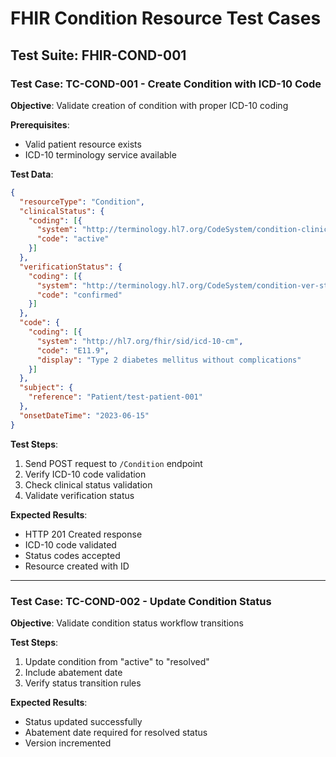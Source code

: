 # FHIR Condition Resource Test Cases

## Test Suite: FHIR-COND-001

### Test Case: TC-COND-001 - Create Condition with ICD-10 Code

**Objective**: Validate creation of condition with proper ICD-10 coding

**Prerequisites**:
- Valid patient resource exists
- ICD-10 terminology service available

**Test Data**:
```json
{
  "resourceType": "Condition",
  "clinicalStatus": {
    "coding": [{
      "system": "http://terminology.hl7.org/CodeSystem/condition-clinical",
      "code": "active"
    }]
  },
  "verificationStatus": {
    "coding": [{
      "system": "http://terminology.hl7.org/CodeSystem/condition-ver-status",
      "code": "confirmed"
    }]
  },
  "code": {
    "coding": [{
      "system": "http://hl7.org/fhir/sid/icd-10-cm",
      "code": "E11.9",
      "display": "Type 2 diabetes mellitus without complications"
    }]
  },
  "subject": {
    "reference": "Patient/test-patient-001"
  },
  "onsetDateTime": "2023-06-15"
}
```

**Test Steps**:
1. Send POST request to `/Condition` endpoint
2. Verify ICD-10 code validation
3. Check clinical status validation
4. Validate verification status

**Expected Results**:
- HTTP 201 Created response
- ICD-10 code validated
- Status codes accepted
- Resource created with ID

---

### Test Case: TC-COND-002 - Update Condition Status

**Objective**: Validate condition status workflow transitions

**Test Steps**:
1. Update condition from "active" to "resolved"
2. Include abatement date
3. Verify status transition rules

**Expected Results**:
- Status updated successfully
- Abatement date required for resolved status
- Version incremented
